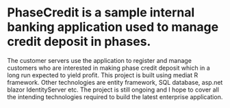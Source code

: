 # PhaseCredit is a sample internal banking application used to manage credit deposit in phases. 
The customer servers use the application to register and manage customers who are interested in making phase credit deposit which in a long run expected to yield profit.
This project is built using mediat R framework. Other technologies are entity framework, SQL database,  asp.net blazor IdentityServer  etc. 
The project is still ongoing and I hope to cover all the intending technologies required to build the latest enterprise application.
